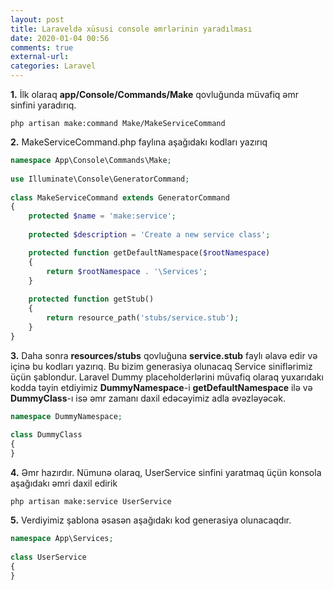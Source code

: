 ```yaml
---
layout: post
title: Laraveldə xüsusi console əmrlərinin yaradılması
date: 2020-01-04 00:56
comments: true
external-url:
categories: Laravel
---
```


**1.** İlk olaraq **app/Console/Commands/Make** qovluğunda müvafiq əmr sinfini yaradırıq.
 
`php artisan make:command Make/MakeServiceCommand`

**2.**  MakeServiceCommand.php faylına aşağıdakı kodları yazırıq

```php
namespace App\Console\Commands\Make;  
      
use Illuminate\Console\GeneratorCommand;  
      
class MakeServiceCommand extends GeneratorCommand  
{  
    protected $name = 'make:service';  
  
    protected $description = 'Create a new service class';  

    protected function getDefaultNamespace($rootNamespace)  
    {  
        return $rootNamespace . '\Services';  
    }  
  
    protected function getStub()  
    {  
        return resource_path('stubs/service.stub');  
    }  
}
```

**3.** Daha sonra **resources/stubs** qovluğuna **service.stub** faylı əlavə edir və içinə bu kodları yazırıq. Bu bizim generasiya olunacaq Service siniflərimiz üçün şablondur. Laravel Dummy placeholderlərini müvafiq olaraq yuxarıdakı kodda təyin etdiyimiz **DummyNamespace**-i  **getDefaultNamespace** ilə və **DummyClass**-ı isə əmr zamanı daxil edəcəyimiz adla əvəzləyəcək.

```php
namespace DummyNamespace;  
  
class DummyClass  
{  
} 
```

**4.** Əmr hazırdır. Nümunə olaraq, UserService sinfini yaratmaq üçün konsola aşağıdakı əmri daxil edirik 

`php artisan make:service UserService`

**5.** Verdiyimiz şablona əsasən aşağıdakı kod generasiya olunacaqdır.

```php
namespace App\Services;  
  
class UserService  
{  
}
```


